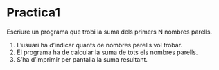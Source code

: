 # Practica1
Escriure un programa que trobi la suma dels primers N nombres parells.

1. L’usuari ha d’indicar quants de nombres parells vol trobar.
2. El programa ha de calcular la suma de tots els nombres parells.
3. S’ha d’imprimir per pantalla la suma resultant.
